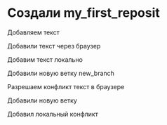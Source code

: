 ﻿# Создали my_first_reposit

Добавляем текст

Добавили текст через браузер

Добавим текст локально

Добавили новую ветку new_branch

Разрешаем конфликт текст в браузере

Добавили новую ветку

Добавил локальный конфликт


